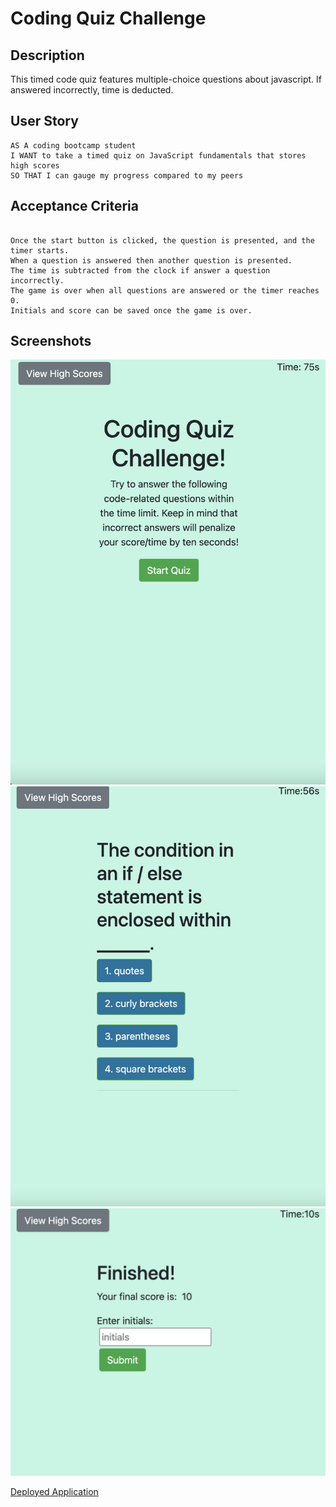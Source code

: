 # Coding Quiz Challenge

## Description

This timed code quiz features multiple-choice questions about javascript. If answered incorrectly, time is deducted.

## User Story

```
AS A coding bootcamp student
I WANT to take a timed quiz on JavaScript fundamentals that stores high scores
SO THAT I can gauge my progress compared to my peers
```

## Acceptance Criteria

```

Once the start button is clicked, the question is presented, and the timer starts.
When a question is answered then another question is presented.
The time is subtracted from the clock if answer a question incorrectly.
The game is over when all questions are answered or the timer reaches 0.
Initials and score can be saved once the game is over.

```

## Screenshots

![](./assets/Image/SC-coding-quiz.png)
![](./assets/Image/SC-coding-incorrect.png)
![](./assets/Image/SC-coding-results.png)

[Deployed Application]()

